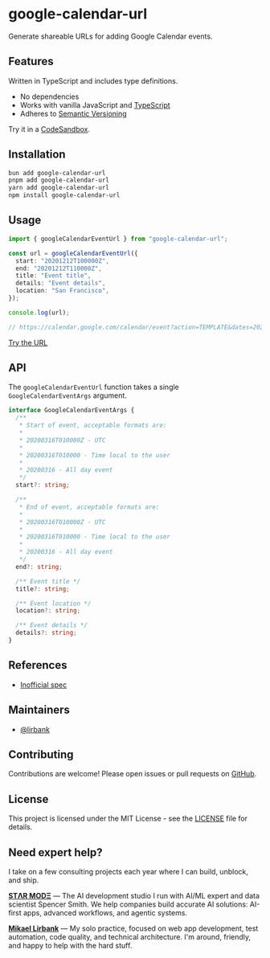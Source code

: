 # google-calendar-url

Generate shareable URLs for adding Google Calendar events.

## Features

Written in TypeScript and includes type definitions.

- No dependencies
- Works with vanilla JavaScript and
  [TypeScript](https://www.typescriptlang.org/)
- Adheres to [Semantic Versioning](https://semver.org/spec/v2.0.0.html)

Try it in a [CodeSandbox](https://codesandbox.io/s/google-calendar-url-fbvyr).

## Installation

```sh
bun add google-calendar-url
pnpm add google-calendar-url
yarn add google-calendar-url
npm install google-calendar-url
```

## Usage

```ts
import { googleCalendarEventUrl } from "google-calendar-url";

const url = googleCalendarEventUrl({
  start: "20201212T100000Z",
  end: "20201212T110000Z",
  title: "Event title",
  details: "Event details",
  location: "San Francisco",
});

console.log(url);

// https://calendar.google.com/calendar/event?action=TEMPLATE&dates=20201212T100000Z%2F20201212T110000Z&text=Event+title&details=Event+details&location=San+Francisco
```

[Try the URL ](https://calendar.google.com/calendar/event?action=TEMPLATE&dates=20201212T100000Z%2F20201212T110000Z&text=Event+title&details=Event+details&location=San+Francisco)

## API

The `googleCalendarEventUrl` function takes a single `GoogleCalendarEventArgs`
argument.

```ts
interface GoogleCalendarEventArgs {
  /**
   * Start of event, acceptable formats are:
   *
   * 20200316T010000Z - UTC
   *
   * 20200316T010000 - Time local to the user
   *
   * 20200316 - All day event
   */
  start?: string;

  /**
   * End of event, acceptable formats are:
   *
   * 20200316T010000Z - UTC
   *
   * 20200316T010000 - Time local to the user
   *
   * 20200316 - All day event
   */
  end?: string;

  /** Event title */
  title?: string;

  /** Event location */
  location?: string;

  /** Event details */
  details?: string;
}
```

## References

- [Inofficial spec](https://github.com/InteractionDesignFoundation/add-event-to-calendar-docs/blob/master/services/google.md)

## Maintainers

- [@lirbank](https://github.com/lirbank)

## Contributing

Contributions are welcome! Please open issues or pull requests on
[GitHub](https://github.com/starmode-base/neon-testing/pulls).

## License

This project is licensed under the MIT License - see the [LICENSE](LICENSE) file
for details.

## Need expert help?

I take on a few consulting projects each year where I can build, unblock, and
ship.

**[STΛR MODΞ](https://www.starmode.dev/)** — The AI development studio I run
with AI/ML expert and data scientist Spencer Smith. We help companies build
accurate AI solutions: AI-first apps, advanced workflows, and agentic systems.

**[Mikael Lirbank](https://www.lirbank.com/)** — My solo practice, focused on
web app development, test automation, code quality, and technical architecture.
I'm around, friendly, and happy to help with the hard stuff.
